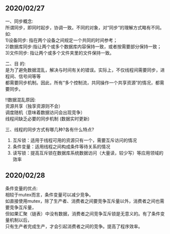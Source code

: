 2020/02/27  
-----------------------------------------  
一、同步概念:  
	所谓同步，即同时起步，协调一致。不同的对象，对“同步”的理解方式略有不同。如:  
	1)设备同步:  指在两个设备之间规定一个共同的时间参考；  
	2)数据库同步:指让两个或多个数据库内容保持一致，或者按需要部分保持一致；  
	3)文件同步: 指让两个或多个文件夹里的文件保持一致。  
  
二、目	的:  
	是为了避免数据混乱，解决与时间有关的错误。实际上，不仅线程间需要同步，进程间、信号间等等  
	都需要同步机制。因此，所有“多个控制流，共同操作一个共享资源”的情况，都需要同步。  
  
!!数据混乱原因:  
	资源共享（独享资源则不会）  
	调度随机（意味着数据访问会出现竞争）  
	线程间缺乏必要的同步机制 (数据实时更新)  

三、线程的同步方式有哪几种?各有什么特点?  

   1. 互斥锁：适用于线程可用的资源只有一个，需要互斥访问的情况  
   2. 条件变量：适用线程之间构成条件等待关系的情况  
   3. 读写锁：提高互斥锁在数据库系统数据访问（大量读，较少写）等应用领域的效率  

2020/02/28  
-----------------------------------------  
条件变量的优点:  
  相较于mutex而言，条件变量可以减少竞争。  
  如直接使用mutex，除了生产者、消费者之间要竞争互斥量以外，消费者之间也需要竞争互斥量，  
  但如果汇聚（链表）中没有数据，消费者之间竞争互斥锁是无意义的。有了条件变量机制以后，  
  只有生产者完成生产，才会引起消费者之间的竞争。提高了程序效率。   